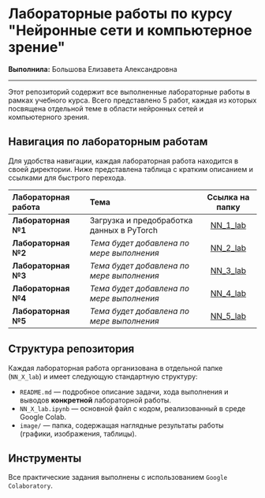 # Лабораторные работы по курсу "Нейронные сети и компьютерное зрение"

**Выполнила:** Большова Елизавета Александровна

---

Этот репозиторий содержит все выполненные лабораторные работы в рамках учебного курса. Всего представлено 5 работ, каждая из которых посвящена отдельной теме в области нейронных сетей и компьютерного зрения.

## Навигация по лабораторным работам

Для удобства навигации, каждая лабораторная работа находится в своей директории. Ниже представлена таблица с кратким описанием и ссылками для быстрого перехода.

| Лабораторная работа | Тема                                         | Ссылка на папку                                  |
| :------------------ | :------------------------------------------- | :-----------------------------------------------: |
| **Лабораторная №1** | Загрузка и предобработка данных в PyTorch      | [NN_1_lab](./NN_1_lab/)                           |
| **Лабораторная №2** | *Тема будет добавлена по мере выполнения*      | [NN_2_lab](./NN_2_lab/)                           |
| **Лабораторная №3** | *Тема будет добавлена по мере выполнения*      | [NN_3_lab](./NN_3_lab/)                           |
| **Лабораторная №4** | *Тема будет добавлена по мере выполнения*      | [NN_4_lab](./NN_4_lab/)                           |
| **Лабораторная №5** | *Тема будет добавлена по мере выполнения*      | [NN_5_lab](./NN_5_lab/)                           |

## Структура репозитория

Каждая лабораторная работа организована в отдельной папке (`NN_X_lab`) и имеет следующую стандартную структуру:

*   `README.md` — подробное описание задачи, хода выполнения и выводов **конкретной** лабораторной работы.
*   `NN_X_lab.ipynb` — основной файл с кодом, реализованный в среде Google Colab.
*   `image/` — папка, содержащая наглядные результаты работы (графики, изображения, таблицы).

## Инструменты

Все практические задания выполнены с использованием `Google Colaboratory`.
